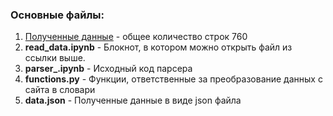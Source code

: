 ### Основные файлы:
1) [Полученные данные](https://drive.google.com/file/d/1VosX-DdXcYBCMpyMG7KK4aEnY8DHdl0W/view?usp=drive_link) - общее количество строк 760
2) <b>read_data.ipynb</b> - Блокнот, в котором можно открыть файл из ссылки выше.
3) <b>parser_.ipynb</b> - Исходный код парсера
4) <b>functions.py</b> - Функции, ответственные за преобразование данных с сайта в словари
5) <b>data.json</b> - Полученные данные в виде json файла

